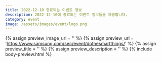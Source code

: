 ```yaml
---
title: 2022-12-10 종료되는 이벤트 정보
description: 2022-12-10에 종료되는 이벤트 정보들을 제공합니다.
category: event
image: /assets/images/event/logo.png
---
```

{% assign preview_image_url = '' %}
{% assign preview_url = 'https://www.samsung.com/sec/event/dothesmartthings/' %}
{% assign preview_title = '' %}
{% assign preview_description = '' %}
{% include body-preview.html %}